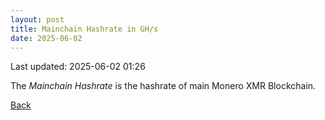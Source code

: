 ```yaml
---
layout: post
title: Mainchain Hashrate in GH/s
date: 2025-06-02
---
```

Last updated: 2025-06-02 01:26

<script src="https://cdnjs.cloudflare.com/ajax/libs/PapaParse/5.3.0/papaparse.min.js"></script>
<script src="https://cdn.jsdelivr.net/npm/apexcharts"></script>
<script src="/assets/js/mainchain_hashrates.js"></script>

<div id="wrapper">
  <div id="areaChart">
  </div>
  <div id="barChart">
  </div>
 </div>

The *Mainchain Hashrate* is the hashrate of main Monero XMR Blockchain. 

[Back](/pages/web/index.html)
